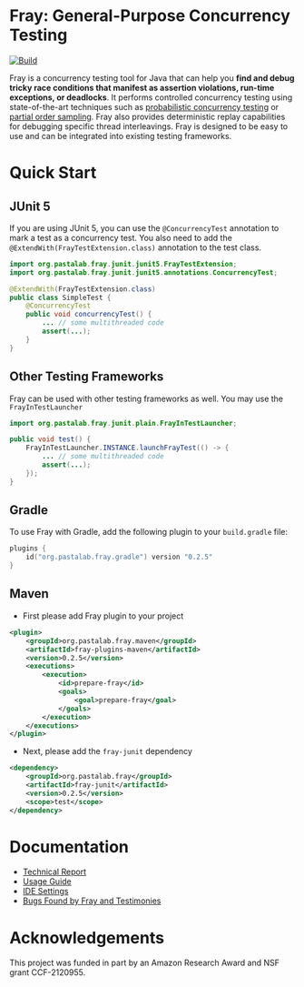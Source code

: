 # Fray: General-Purpose Concurrency Testing 

[![Build](https://github.com/cmu-pasta/fray/actions/workflows/main.yml/badge.svg)](https://github.com/cmu-pasta/fray/actions/workflows/main.yml)


Fray is a concurrency testing tool for Java that can help you **find and debug tricky race conditions that manifest as assertion violations, run-time exceptions, or deadlocks**.
It performs controlled concurrency testing using state-of-the-art techniques such as [probabilistic concurrency testing](https://www.microsoft.com/en-us/research/wp-content/uploads/2016/02/asplos277-pct.pdf) 
or [partial order sampling](https://www.cs.columbia.edu/~junfeng/papers/pos-cav18.pdf). Fray also provides deterministic replay capabilities for debugging specific thread interleavings. Fray is designed 
to be easy to use and can be integrated into existing testing frameworks.

# Quick Start

## JUnit 5

If you are using JUnit 5, you can use the `@ConcurrencyTest` annotation to mark a test as a concurrency test. You
also need to add the `@ExtendWith(FrayTestExtension.class)` annotation to the test class.

```java
import org.pastalab.fray.junit.junit5.FrayTestExtension;
import org.pastalab.fray.junit.junit5.annotations.ConcurrencyTest;

@ExtendWith(FrayTestExtension.class)
public class SimpleTest {
    @ConcurrencyTest
    public void concurrencyTest() {
        ... // some multithreaded code
        assert(...);
    }
}

```


## Other Testing Frameworks

Fray can be used with other testing frameworks as well. You may use the `FrayInTestLauncher`

```java
import org.pastalab.fray.junit.plain.FrayInTestLauncher;

public void test() {
    FrayInTestLauncher.INSTANCE.launchFrayTest(() -> {
        ... // some multithreaded code
        assert(...);
    });
}
```

## Gradle

To use Fray with Gradle, add the following plugin to your `build.gradle` file:

```kotlin
plugins {
    id("org.pastalab.fray.gradle") version "0.2.5"
}
```

## Maven

- First please add Fray plugin to your project

```xml
<plugin>
    <groupId>org.pastalab.fray.maven</groupId>
    <artifactId>fray-plugins-maven</artifactId>
    <version>0.2.5</version>
    <executions>
        <execution>
            <id>prepare-fray</id>
            <goals>
                <goal>prepare-fray</goal>
            </goals>
        </execution>
    </executions>
</plugin>
```

- Next, please add the `fray-junit` dependency

```xml
<dependency>
    <groupId>org.pastalab.fray</groupId>
    <artifactId>fray-junit</artifactId>
    <version>0.2.5</version>
    <scope>test</scope>
</dependency>
```


# Documentation

- [Technical Report](https://arxiv.org/abs/2501.12618)
- [Usage Guide](./docs/usage.md)
- [IDE Settings](./docs/IDE.md)
- [Bugs Found by Fray and Testimonies](./docs/bugs.md)

# Acknowledgements

This project was funded in part by an Amazon Research Award and NSF grant CCF-2120955.